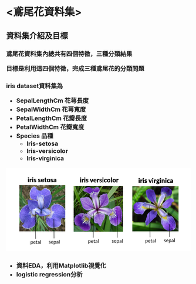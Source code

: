 <h1><鳶尾花資料集>
<h2>資料集介紹及目標  
<h3>鳶尾花資料集內總共有四個特徵，三種分類結果  
 
目標是利用這四個特徵，完成三種鳶尾花的分類問題  
 
<h3>iris dataset資料集為  

* SepalLengthCm 花萼長度
* SepalWidthCm 花萼寬度
* PetalLengthCm 花瓣長度
* PetalWidthCm 花瓣寬度
* Species 品種
  * Iris-setosa
  * Iris-versicolor
  * Iris-virginica



![image](https://github.com/jelink27/Data_analytics_project/blob/main/Iris%20dataset/51518iris%20img1.png)  


<h3>  

* 資料EDA，利用Matplotlib視覺化    
* logistic regression分析
